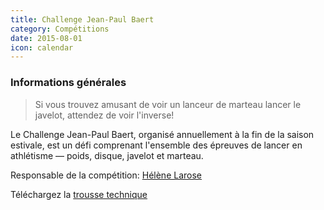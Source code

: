 ```yaml
---
title: Challenge Jean-Paul Baert
category: Compétitions
date: 2015-08-01
icon: calendar
---
```


### Informations générales

> Si vous trouvez amusant de voir un lanceur de marteau lancer le javelot, attendez de voir l'inverse!

Le Challenge Jean-Paul Baert, organisé annuellement à la fin de la saison estivale, est un défi comprenant l'ensemble des épreuves de lancer en athlétisme &mdash; poids, disque, javelot et marteau.

Responsable de la compétition: [Hélène Larose](helenelarose21@hotmail.com)

Téléchargez la [trousse technique](http://corsaire-chaparal.org/medias/competitions/2015/challengejpb2015document.pdf)
